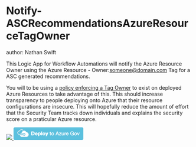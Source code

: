 # Notify-ASCRecommendationsAzureResourceTagOwner
author: Nathan Swift

This Logic App for Workflow Automations will notify the Azure Resource Owner using the Azure Resource - Owner:someone@domain.com Tag for a ASC generated recommendations.

You will to be using a [policy enforcing a Tag Owner](https://github.com/swiftsolves-msft/Policy/blob/master/EnforceTagging.json) to exist on deployed Azure Resources to take advantage of this. This should increase transparency to people deploying onto Azure that their resource configurations are insecure. This will hopefully reduce the amount of effort that the Security Team tracks down individuals and explains the security score on a praticular Azure resource.

<a href="https://azuredeploy.net/?repository=https://github.com/swiftsolves-msft/ASC-Workflow-Automation/blob/master/Notify-ASCRecommendationsAzureResourceTagOwner" target="_blank">
    <img src="http://azuredeploy.net/deploybutton.png"/>
</a>
<a href="https://portal.azure.us/#create/Microsoft.Template/uri/https%3A%2F%2Fraw.githubusercontent.com%2Fswiftsolves-msft%2FASC-Workflow-Automation%2Fmaster%2FNotify-ASCRecommendationsAzureResourceTagOwner%2Fazuredeploy.json" target="_blank">
<img src="https://raw.githubusercontent.com/Azure/azure-quickstart-templates/master/1-CONTRIBUTION-GUIDE/images/deploytoazuregov.png"/>
</a>